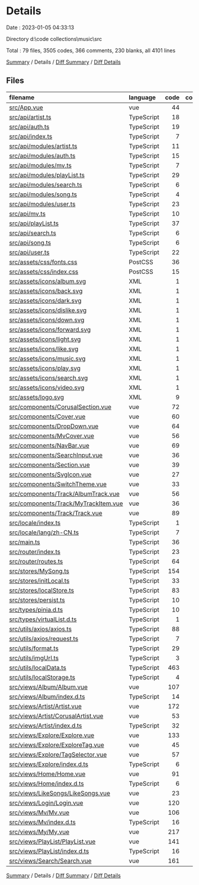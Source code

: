 # Details

Date : 2023-01-05 04:33:13

Directory d:\\code collections\\music\\src

Total : 79 files,  3505 codes, 366 comments, 230 blanks, all 4101 lines

[Summary](results.md) / Details / [Diff Summary](diff.md) / [Diff Details](diff-details.md)

## Files
| filename | language | code | comment | blank | total |
| :--- | :--- | ---: | ---: | ---: | ---: |
| [src/App.vue](/src/App.vue) | vue | 44 | 0 | 2 | 46 |
| [src/api/artist.ts](/src/api/artist.ts) | TypeScript | 18 | 37 | 7 | 62 |
| [src/api/auth.ts](/src/api/auth.ts) | TypeScript | 19 | 34 | 8 | 61 |
| [src/api/index.ts](/src/api/index.ts) | TypeScript | 7 | 0 | 1 | 8 |
| [src/api/modules/artist.ts](/src/api/modules/artist.ts) | TypeScript | 11 | 0 | 1 | 12 |
| [src/api/modules/auth.ts](/src/api/modules/auth.ts) | TypeScript | 15 | 1 | 1 | 17 |
| [src/api/modules/mv.ts](/src/api/modules/mv.ts) | TypeScript | 7 | 0 | 1 | 8 |
| [src/api/modules/playList.ts](/src/api/modules/playList.ts) | TypeScript | 29 | 0 | 1 | 30 |
| [src/api/modules/search.ts](/src/api/modules/search.ts) | TypeScript | 6 | 0 | 1 | 7 |
| [src/api/modules/song.ts](/src/api/modules/song.ts) | TypeScript | 4 | 0 | 1 | 5 |
| [src/api/modules/user.ts](/src/api/modules/user.ts) | TypeScript | 23 | 0 | 1 | 24 |
| [src/api/mv.ts](/src/api/mv.ts) | TypeScript | 10 | 16 | 3 | 29 |
| [src/api/playList.ts](/src/api/playList.ts) | TypeScript | 37 | 53 | 11 | 101 |
| [src/api/search.ts](/src/api/search.ts) | TypeScript | 6 | 8 | 1 | 15 |
| [src/api/song.ts](/src/api/song.ts) | TypeScript | 6 | 4 | 1 | 11 |
| [src/api/user.ts](/src/api/user.ts) | TypeScript | 22 | 45 | 10 | 77 |
| [src/assets/css/fonts.css](/src/assets/css/fonts.css) | PostCSS | 36 | 0 | 1 | 37 |
| [src/assets/css/index.css](/src/assets/css/index.css) | PostCSS | 15 | 0 | 1 | 16 |
| [src/assets/icons/album.svg](/src/assets/icons/album.svg) | XML | 1 | 0 | 0 | 1 |
| [src/assets/icons/back.svg](/src/assets/icons/back.svg) | XML | 1 | 0 | 0 | 1 |
| [src/assets/icons/dark.svg](/src/assets/icons/dark.svg) | XML | 1 | 0 | 0 | 1 |
| [src/assets/icons/dislike.svg](/src/assets/icons/dislike.svg) | XML | 1 | 0 | 0 | 1 |
| [src/assets/icons/down.svg](/src/assets/icons/down.svg) | XML | 1 | 0 | 0 | 1 |
| [src/assets/icons/forward.svg](/src/assets/icons/forward.svg) | XML | 1 | 0 | 0 | 1 |
| [src/assets/icons/light.svg](/src/assets/icons/light.svg) | XML | 1 | 0 | 0 | 1 |
| [src/assets/icons/like.svg](/src/assets/icons/like.svg) | XML | 1 | 0 | 0 | 1 |
| [src/assets/icons/music.svg](/src/assets/icons/music.svg) | XML | 1 | 0 | 0 | 1 |
| [src/assets/icons/play.svg](/src/assets/icons/play.svg) | XML | 1 | 0 | 0 | 1 |
| [src/assets/icons/search.svg](/src/assets/icons/search.svg) | XML | 1 | 0 | 0 | 1 |
| [src/assets/icons/video.svg](/src/assets/icons/video.svg) | XML | 1 | 0 | 0 | 1 |
| [src/assets/logo.svg](/src/assets/logo.svg) | XML | 9 | 0 | 0 | 9 |
| [src/components/CorusalSection.vue](/src/components/CorusalSection.vue) | vue | 72 | 0 | 4 | 76 |
| [src/components/Cover.vue](/src/components/Cover.vue) | vue | 60 | 1 | 4 | 65 |
| [src/components/DropDown.vue](/src/components/DropDown.vue) | vue | 64 | 1 | 5 | 70 |
| [src/components/MvCover.vue](/src/components/MvCover.vue) | vue | 56 | 0 | 4 | 60 |
| [src/components/NavBar.vue](/src/components/NavBar.vue) | vue | 69 | 0 | 4 | 73 |
| [src/components/SearchInput.vue](/src/components/SearchInput.vue) | vue | 36 | 0 | 4 | 40 |
| [src/components/Section.vue](/src/components/Section.vue) | vue | 39 | 0 | 4 | 43 |
| [src/components/SvgIcon.vue](/src/components/SvgIcon.vue) | vue | 27 | 0 | 3 | 30 |
| [src/components/SwitchTheme.vue](/src/components/SwitchTheme.vue) | vue | 33 | 0 | 5 | 38 |
| [src/components/Track/AlbumTrack.vue](/src/components/Track/AlbumTrack.vue) | vue | 56 | 4 | 3 | 63 |
| [src/components/Track/MyTrackItem.vue](/src/components/Track/MyTrackItem.vue) | vue | 36 | 4 | 3 | 43 |
| [src/components/Track/Track.vue](/src/components/Track/Track.vue) | vue | 89 | 5 | 3 | 97 |
| [src/locale/index.ts](/src/locale/index.ts) | TypeScript | 1 | 13 | 1 | 15 |
| [src/locale/lang/zh-CN.ts](/src/locale/lang/zh-CN.ts) | TypeScript | 7 | 0 | 1 | 8 |
| [src/main.ts](/src/main.ts) | TypeScript | 36 | 3 | 3 | 42 |
| [src/router/index.ts](/src/router/index.ts) | TypeScript | 23 | 1 | 1 | 25 |
| [src/router/routes.ts](/src/router/routes.ts) | TypeScript | 64 | 0 | 1 | 65 |
| [src/stores/MySong.ts](/src/stores/MySong.ts) | TypeScript | 154 | 42 | 2 | 198 |
| [src/stores/initLocal.ts](/src/stores/initLocal.ts) | TypeScript | 33 | 0 | 5 | 38 |
| [src/stores/localStore.ts](/src/stores/localStore.ts) | TypeScript | 83 | 14 | 2 | 99 |
| [src/stores/persist.ts](/src/stores/persist.ts) | TypeScript | 10 | 0 | 1 | 11 |
| [src/types/pinia.d.ts](/src/types/pinia.d.ts) | TypeScript | 10 | 0 | 1 | 11 |
| [src/types/virtualList.d.ts](/src/types/virtualList.d.ts) | TypeScript | 1 | 0 | 1 | 2 |
| [src/utils/axios/axios.ts](/src/utils/axios/axios.ts) | TypeScript | 88 | 11 | 3 | 102 |
| [src/utils/axios/request.ts](/src/utils/axios/request.ts) | TypeScript | 7 | 4 | 3 | 14 |
| [src/utils/format.ts](/src/utils/format.ts) | TypeScript | 29 | 4 | 4 | 37 |
| [src/utils/imgUrl.ts](/src/utils/imgUrl.ts) | TypeScript | 3 | 0 | 1 | 4 |
| [src/utils/localData.ts](/src/utils/localData.ts) | TypeScript | 463 | 0 | 1 | 464 |
| [src/utils/localStorage.ts](/src/utils/localStorage.ts) | TypeScript | 4 | 0 | 1 | 5 |
| [src/views/Album/Album.vue](/src/views/Album/Album.vue) | vue | 107 | 7 | 7 | 121 |
| [src/views/Album/index.d.ts](/src/views/Album/index.d.ts) | TypeScript | 14 | 0 | 1 | 15 |
| [src/views/Artist/Artist.vue](/src/views/Artist/Artist.vue) | vue | 172 | 13 | 10 | 195 |
| [src/views/Artist/CorusalArtist.vue](/src/views/Artist/CorusalArtist.vue) | vue | 53 | 0 | 5 | 58 |
| [src/views/Artist/index.d.ts](/src/views/Artist/index.d.ts) | TypeScript | 32 | 0 | 1 | 33 |
| [src/views/Explore/Explore.vue](/src/views/Explore/Explore.vue) | vue | 133 | 2 | 9 | 144 |
| [src/views/Explore/ExploreTag.vue](/src/views/Explore/ExploreTag.vue) | vue | 45 | 0 | 3 | 48 |
| [src/views/Explore/TagSelector.vue](/src/views/Explore/TagSelector.vue) | vue | 57 | 0 | 5 | 62 |
| [src/views/Explore/index.d.ts](/src/views/Explore/index.d.ts) | TypeScript | 6 | 0 | 1 | 7 |
| [src/views/Home/Home.vue](/src/views/Home/Home.vue) | vue | 91 | 0 | 7 | 98 |
| [src/views/Home/index.d.ts](/src/views/Home/index.d.ts) | TypeScript | 6 | 0 | 1 | 7 |
| [src/views/LikeSongs/LikeSongs.vue](/src/views/LikeSongs/LikeSongs.vue) | vue | 23 | 4 | 4 | 31 |
| [src/views/Login/Login.vue](/src/views/Login/Login.vue) | vue | 120 | 5 | 8 | 133 |
| [src/views/Mv/Mv.vue](/src/views/Mv/Mv.vue) | vue | 106 | 2 | 9 | 117 |
| [src/views/Mv/index.d.ts](/src/views/Mv/index.d.ts) | TypeScript | 16 | 1 | 2 | 19 |
| [src/views/My/My.vue](/src/views/My/My.vue) | vue | 217 | 14 | 7 | 238 |
| [src/views/PlayList/PlayList.vue](/src/views/PlayList/PlayList.vue) | vue | 141 | 8 | 9 | 158 |
| [src/views/PlayList/index.d.ts](/src/views/PlayList/index.d.ts) | TypeScript | 16 | 0 | 1 | 17 |
| [src/views/Search/Search.vue](/src/views/Search/Search.vue) | vue | 161 | 5 | 9 | 175 |

[Summary](results.md) / Details / [Diff Summary](diff.md) / [Diff Details](diff-details.md)